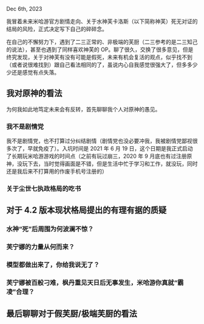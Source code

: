 Dec 6th, 2023

我冒着未来米哈游官方剧情走向、关于水神芙卡洛斯（以下简称神芙）死无对证的结局的风险，正式决定写下自己的碎碎念。

在自己的不懈努力下，遇到了二三正常的、非极端的芙厨（二三参考的是二三知己的说法），甚至也遇到了同样喜欢神芙的 OP。聊了很久，交换了很多意见，但是终究发现，关于对神芙有没有可能是假死，未来有机会复活的观点，似乎找不到（或者说很难找到）跟自己看法相同的了，虽说内心自我感觉很强大了，但多多少少还是感觉有点失落。

## 我对原神的看法

为何我如此地笃定未来会有反转，首先聊聊我个人对原神的愚见。

### 我不是剧情党

我不是剧情党，也不打算过分纠结剧情（剧情党也没必要冲我，我被剧情党鄙视很多次了，早就免疫了）。入坑时间是 2021 年 6 月 19 日，这个日期是我正式启动了长期玩米哈游游戏的时间点（之前有玩过崩三，2020 年 9 月底也有过注册原神，没玩下去，当时觉得画面是不错，但是生活中忙于学习和工作，就没玩，同时还是我后来不打算用的作废手机号注册的）

### 关于尘世七执政格局的吃书



## 对于 4.2 版本现状格局提出的有理有据的质疑

### 水神“死”后周围为何波澜不惊？

### 芙宁娜的力量从何而来？

### 模型都做出来了，你给我说无了？

### 芙宁娜被百般刁难，枫丹重见天日后无事发生，米哈游你真就“霸凌”合理？



## 最后聊聊对于假芙厨/极端芙厨的看法